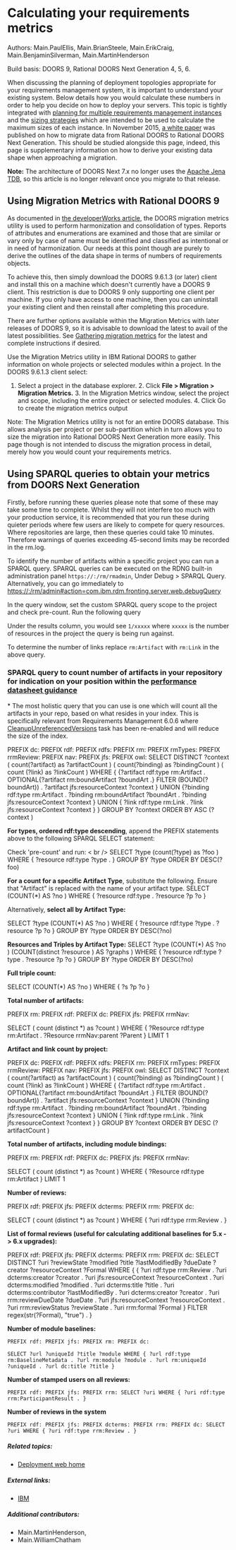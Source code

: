# Calculating your requirements metrics 

Authors: Main.PaulEllis, Main.BrianSteele, Main.ErikCraig, Main.BenjaminSilverman, Main.MartinHenderson 

Build basis: DOORS 9, Rational DOORS Next Generation 4, 5, 6. 


When discussing the planning of deployment topologies appropriate for
your requirements management system, it is important to understand your
existing system. Below details how you would calculate these numbers in
order to help you decide on how to deploy your servers. This topic is
tightly integrated with [planning for multiple requirements management
instances](https://jazz.net/wiki/bin/view/Deployment/PlanForMultipleJazzAppInstances#Multiple_Requirements_Management)
and the [sizing
strategies](https://jazz.net/wiki/bin/view/Deployment/CLMSizingStrategy60)
which are intended to be used to calculate the maximum sizes of each
instance. In November 2015, [a white
paper](http://www.ibm.com/developerworks/rational/library/rational-migrate-doors-data-to-doors-next-generation-trs/index.html?cm_mc_uid=36410414050514450077320&cm_mc_sid_50200000=1455104530)
was published on how to migrate data from Rational DOORS to Rational
DOORS Next Generation. This should be studied alongside this page,
indeed, this page is supplementary information on how to derive your
existing data shape when approaching a migration.

**Note:** The architecture of DOORS Next 7.x no longer uses the [Apache
Jena TDB](https://jena.apache.org/documentation/tdb/), so this article
is no longer relevant once you migrate to that release.

## Using Migration Metrics with Rational DOORS 9

As documented in [the developerWorks
article](http://www.ibm.com/developerworks/rational/library/rational-migrate-doors-data-to-doors-next-generation-trs/index.html?cm_mc_uid=36410414050514450077320&cm_mc_sid_50200000=1455104530),
the DOORS migration metrics utility is used to perform harmonization and
consolidation of types. Reports of attributes and enumerations are
examined and those that are similar or vary only by case of name must be
identified and classified as intentional or in need of harmonization.
Our needs at this point though are purely to derive the outlines of the
data shape in terms of numbers of requirements objects.

To achieve this, then simply download the DOORS 9.6.1.3 (or later)
client and install this on a machine which doesn't currently have a
DOORS 9 client. This restriction is due to DOORS 9 only supporting one
client per machine. If you only have access to one machine, then you can
uninstall your existing client and then reinstall after completing this
procedure.

There are further options available within the Migration Metrics with
later releases of DOORS 9, so it is advisable to download the latest to
avail of the latest possibilities. See [Gathering migration
metrics](http://www-01.ibm.com/support/knowledgecenter/SSYQBZ_9.6.1/com.ibm.doors.administering.doc/topics/t_get_module_metrics.html?lang=en-us)
for the latest and complete instructions if desired.

Use the Migration Metrics utility in IBM Rational DOORS to gather
information on whole projects or selected modules within a project. In
the DOORS 9.6.1.3 client select:

1.  Select a project in the database explorer. 2. Click **File \>
    Migration \> Migration Metrics.** 3. In the Migration Metrics
    window, select the project and scope, including the entire project
    or selected modules. 4. Click Go to create the migration metrics
    output

Note: The Migration Metrics utility is not for an entire DOORS database.
This allows analysis per project or per sub-partition which in turn
allows you to size the migration into Rational DOORS Next Generation
more easily. This page though is not intended to discuss the migration
process in detail, merely how you would count your requirements metrics.

## Using SPARQL queries to obtain your metrics from DOORS Next Generation

Firstly, before running these queries please note that some of these may
take some time to complete. Whilst they will not interfere too much with
your production service, it is recommended that you run these during
quieter periods where few users are likely to compete for query
resources. Where repositories are large, then these queries could take
10 minutes. Therefore warnings of queries exceeding 45-second limits may
be recorded in the rm.log.

To identify the number of artifacts within a specific project you can
run a SPARQL query. SPARQL queries can be executed on the RDNG built-in
administration panel `https://:/rm/rmadmin`, Under Debug \> SPARQL
Query. Alternatively, you can go immediately to
<https://:/rm/admin#action=com.ibm.rdm.fronting.server.web.debugQuery>

In the query window, set the custom SPARQL query scope to the project
and check pre-count. Run the following query

Under the results column, you would see `1/xxxxx` where `xxxxx` is the
number of resources in the project the query is being run against.

To determine the number of links replace `rm:Artifact` with `rm:Link` in
the above query.

### SPARQL query to count number of artifacts in your repository for indication on your position within the [performance datasheet guidance](https://jazz.net/wiki/bin/view/Deployment/PerformanceDatasheetsAndSizingGuidelines)

\* The most holistic query that you can use is one which will count all
the artifacts in your repo, based on what resides in your index. This is
specifically relevant from Requirements Management 6.0.6 where
[CleanupUnreferencedVersions](https://www.ibm.com/support/knowledgecenter/en/SSYMRC_6.0.6/com.ibm.jazz.install.doc/topics/r_repotools_repairincorrectunrefversions.html)
task has been re-enabled and will reduce the size of the index.

PREFIX dc: PREFIX rdf: PREFIX rdfs: PREFIX rm: PREFIX rmTypes: PREFIX
rrmReview: PREFIX nav: PREFIX jfs: PREFIX owl: SELECT DISTINCT ?context
( count(?artifact) as ?artifactCount ) ( count(?binding) as
?bindingCount ) ( count (?link) as ?linkCount ) WHERE { {?artifact
rdf:type rm:Artifact . OPTIONAL{?artifact rm:boundArtifact ?boundArt .}
FILTER (BOUND(?boundArt)) . ?artifact jfs:resourceContext ?context }
UNION {?binding rdf:type rm:Artifact . ?binding rm:boundArtifact
?boundArt . ?binding jfs:resourceContext ?context } UNION { ?link
rdf:type rm:Link . ?link jfs:resourceContext ?context } } GROUP BY
?context ORDER BY ASC (?context )

**For types, ordered rdf:type descending**, append the PREFIX statements
above to the following SPARQL SELECT statement:

Check 'pre-count' and run: \< br /\> SELECT ?type (count(?type) as ?foo
) WHERE { ?resource rdf:type ?type . } GROUP BY ?type ORDER BY
DESC(?foo)

**For a count for a specific Artifact Type**, substitute the following.
Ensure that "Artifact" is replaced with the name of your artifact type.
SELECT (COUNT(\*) AS ?no ) WHERE { ?resource rdf:type . ?resource ?p ?o
}

Alternatively, **select all by Artifact Type:**

SELECT ?type (COUNT(\*) AS ?no ) WHERE { ?resource rdf:type ?type .
?resource ?p ?o } GROUP BY ?type ORDER BY DESC(?no)

**Resources and Triples by Artifact Type:** SELECT ?type (COUNT(\*) AS
?no ) (COUNT(distinct ?resource ) AS ?graphs ) WHERE { ?resource
rdf:type ?type . ?resource ?p ?o } GROUP BY ?type ORDER BY DESC(?no)

**Full triple count:**

SELECT (COUNT(\*) AS ?no ) WHERE { ?s ?p ?o }

**Total number of artifacts:**

PREFIX rm: PREFIX rdf: PREFIX dc: PREFIX jfs: PREFIX rrmNav:

SELECT ( count (distinct \*) as ?count ) WHERE { ?Resource rdf:type
rm:Artifact . ?Resource rrmNav:parent ?Parent } LIMIT 1

**Artifact and link count by project:**

PREFIX dc: PREFIX rdf: PREFIX rdfs: PREFIX rm: PREFIX rmTypes: PREFIX
rrmReview: PREFIX nav: PREFIX jfs: PREFIX owl: SELECT DISTINCT ?context
( count(?artifact) as ?artifactCount ) ( count(?binding) as
?bindingCount ) ( count (?link) as ?linkCount ) WHERE { {?artifact
rdf:type rm:Artifact . OPTIONAL{?artifact rm:boundArtifact ?boundArt .}
FILTER (BOUND(?boundArt)) . ?artifact jfs:resourceContext ?context }
UNION {?binding rdf:type rm:Artifact . ?binding rm:boundArtifact
?boundArt . ?binding jfs:resourceContext ?context } UNION { ?link
rdf:type rm:Link . ?link jfs:resourceContext ?context } } GROUP BY
?context ORDER BY DESC (?artifactCount )

**Total number of artifacts, including module bindings:**

PREFIX rm: PREFIX rdf: PREFIX dc: PREFIX jfs: PREFIX rrmNav:

SELECT ( count (distinct \*) as ?count ) WHERE { ?Resource rdf:type
rm:Artifact } LIMIT 1

**Number of reviews:**

PREFIX rdf: PREFIX jfs: PREFIX dcterms: PREFIX rrm: PREFIX dc:

SELECT ( count (distinct \*) as ?count ) WHERE { ?uri rdf:type
rrm:Review . }

**List of formal reviews (useful for calculating additional baselines
for 5.x -\> 6.x upgrades):**

PREFIX rdf: PREFIX jfs: PREFIX dcterms: PREFIX rrm: PREFIX dc: SELECT
DISTINCT ?uri ?reviewState ?modified ?title ?lastModifiedBy ?dueDate
?creator ?resourceContext ?Formal WHERE { { ?uri rdf:type rrm:Review .
?uri dcterms:creator ?creator . ?uri jfs:resourceContext
?resourceContext . ?uri dcterms:modified ?modified . ?uri dcterms:title
?title . ?uri dcterms:contributor ?lastModifiedBy . ?uri dcterms:creator
?creator . ?uri rrm:reviewDueDate ?dueDate . ?uri jfs:resourceContext
?resourceContext . ?uri rrm:reviewStatus ?reviewState . ?uri rrm:formal
?Formal } FILTER regex(str(?Formal), "true") . }

**Number of module baselines:**

`PREFIX rdf: PREFIX jfs: PREFIX rm: PREFIX dc:`

```
SELECT ?url ?uniqueId ?title ?module WHERE { ?url rdf:type
rm:BaselineMetadata . ?url rm:module ?module . ?url rm:uniqueId
?uniqueId . ?url dc:title ?title }
```

**Number of stamped users on all reviews:**

`PREFIX rdf: PREFIX jfs: PREFIX rrm: SELECT ?uri WHERE { ?uri rdf:type
rrm:ParticipantResult . }`

**Number of reviews in the system**

`PREFIX rdf: PREFIX jfs: PREFIX dcterms: PREFIX rrm: PREFIX dc: SELECT
?uri WHERE { ?uri rdf:type rrm:Review . }`

##### Related topics: 
* [Deployment web home](DeploymentWebHome)

##### External links:

-   [IBM](https://www.ibm.com)

##### Additional contributors:
-   Main.MartinHenderson, 
-   Main.WilliamChatham